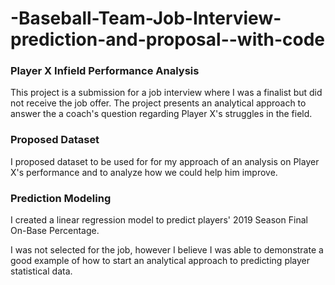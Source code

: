 # -Baseball-Team-Job-Interview-prediction-and-proposal--with-code

### Player X Infield Performance Analysis

This project is a submission for a job interview where I was a finalist but did not receive the job offer. The project presents an analytical 
approach to answer the a coach's question regarding Player X's struggles in the field.

### Proposed Dataset

I proposed dataset to be used for for my approach of an analysis on Player X's performance and to analyze how we could help him improve.

### Prediction Modeling

I created a linear regression model to predict players' 2019 Season Final On-Base Percentage.

I was not selected for the job, however I believe I was able to demonstrate a good example of how to start an analytical approach to predicting player
statistical data.
